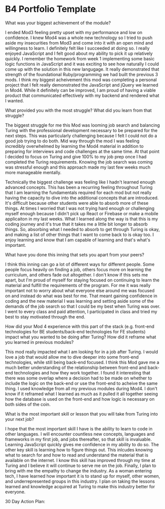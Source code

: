 # B4 Portfolio Template
What was your biggest achievement of the module?

I ended Mod3 feeling pretty upset with my performance and low on confidence. I knew Mod4 was a whole new technology so I tried to push aside my insecurities from Mod3 and come into it with an open mind and willingness to learn. I definitely felt like I succeeded at doing so. I really enjoyed JavaScript and I felt good about my ability to pick it up relatively quickly. I remember the homework from week 1 implementing some basic logic functions in JavaScript and it was exciting to see how naturally I could come up with the solution in this new langugage. It really demonstrated that strength of the foundational Ruby/programming we had built the previous 3 mods. I think my biggest acheivement this mod was completing a personal project that I felt really demonstrated the JavaScript and jQuery we learned in Mod4. While it definitely can be improved, I am proud of having a viable product that communicated effectively with my backend and rendered what I wanted.

What provided you with the most struggle? What did you learn from that struggle?

The biggest struggle for me this Mod was looming job search and balancing Turing with the professional development necessary to be prepared for the next steps. This was particularly challenging because I felt I could not do a good job trying to do both. Mid way through the mod I was feeling incredibly overwhelmed by learning the Mod4 material in addition to preparing for interviews and code challenges at the same time. At that point I decided to focus on Turing and give 100% to my job prep once I had completed the Turing requirements. Knowing the job search was coming was stressful enough and this approach made my last few weeks much more manageable mentally.

Technically the biggest challenge was feeling like I hadn't learned enough advanced concepts. This has been a recurring feeling throughout Turing that I am learning the fundamentals required for each mod but not really having the capacity to dive into the additional concepts that are introduced. It's difficult because other students were able to absorb more of these things. At times I worried that I was not trying hard enough or challenging myself enough because I didn't pick up React or Firebase or make a mobile applicaiton in my last weeks. What I learned along the way is that this is my coding journey and it's true that it takes me a little bit longer to absorb things. So, absorbing what I needed to absorb to get through Turing is okay, and making a list of other things that I want to come back to is okay too. I enjoy learning and know that I am capable of learning and that's what's important.

What have you done this inning that sets you apart from your peers?

I think this inning can go a lot of different ways for different people. Some people focus heavily on finding a job, others focus more on learning the curriculum, and others fade out altogether. I don't know if this sets me apart, but I'm proud of myself for staying focused on continuing to learn the material and fulfill the requirements of the program. For me it was really important not to worry about what everyone else around me was focused on and instead do what was best for me. That meant gaining confidence in coding and the new material I was learning and setting aside some of the demands of the job search so that I could be my best when Turing was over. I went to every class and paid attention, I participated in class and tried my best to stay motivated through the end.

How did your Mod 4 experience with this part of the stack (e.g. front-end technologies for BE students/back-end technologies for FE students) impact what you wanted to be doing after Turing? How did it reframe what you learned in previous modules?

This mod really impacted what I am looking for in a job after Turing. I would love a job that would allow me to dive deeper into some front-end technologies, while still being back-end focused. I think this Mod gave me a much better understanding of the relationship between front-end and back-end technologies and how they work together. I found it interesting that there was some overlap where a decision had to be made on whether to include the logic on the back-end or use the front-end to acheive the same thing. I used knowledge from all my previous modules during Mod4. I don't know if it reframed what I learned as much as it pulled it all together seeing how the database is used on the front-end and how logic is necessary on both sides of the coin.

What is the most important skill or lesson that you will take from Turing into your next job?

I hope that the most important skill I have is the ability to learn to code in other languages. I will encounter countless new concepts, languages and frameworks in my first job, and jobs thereafter, so that skill is invaluable. Learning JavaScript quickly gives me confidence in my ability to do so. The other key skill is learning how to figure things out. This inlcudes knowing what to search for and how to read and understand the material that is available on the internet. I know this skill has improved through my time at Turing and I believe it will continue to serve me on the job. Finally, I plan to bring with me the empathy to change the industry. As a woman entering tech, I have learned how important it is to stand up for myself, other women, and underrepresented groups in this industry. I plan on taking the lessons learned and knowledge acquired at Turing to make this industry better for everyone.

30 Day Action Plan:
